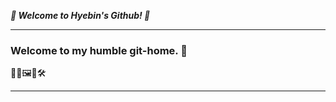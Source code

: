 __*🦥 Welcome to Hyebin's Github! 🦚*__

---
### Welcome to my humble git-home. 🏡
🚣‍♀️🖼🧵🛠

---
<!--
[![Solved.ac
프로필](http://mazassumnida.wtf/api/v2/generate_badge?boj=darner)](https://solved.ac/darner)
--!>
